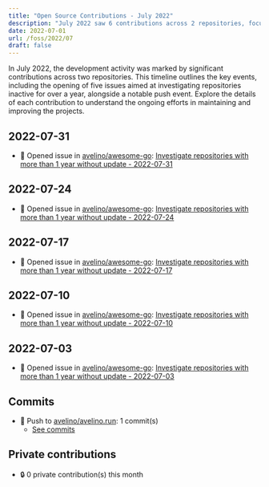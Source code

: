 ```yaml
---
title: "Open Source Contributions - July 2022"
description: "July 2022 saw 6 contributions across 2 repositories, focusing on opening 5 issues to investigate outdated repositories and a single push event."
date: 2022-07-01
url: /foss/2022/07
draft: false
---
```


In July 2022, the development activity was marked by significant contributions across two repositories. This timeline outlines the key events, including the opening of five issues aimed at investigating repositories inactive for over a year, alongside a notable push event. Explore the details of each contribution to understand the ongoing efforts in maintaining and improving the projects.

## 2022-07-31

- 🐛 Opened issue in [avelino/awesome-go](https://github.com/avelino/awesome-go): [Investigate repositories with more than 1 year without update - 2022-07-31](https://github.com/avelino/awesome-go/issues/4352)

## 2022-07-24

- 🐛 Opened issue in [avelino/awesome-go](https://github.com/avelino/awesome-go): [Investigate repositories with more than 1 year without update - 2022-07-24](https://github.com/avelino/awesome-go/issues/4340)

## 2022-07-17

- 🐛 Opened issue in [avelino/awesome-go](https://github.com/avelino/awesome-go): [Investigate repositories with more than 1 year without update - 2022-07-17](https://github.com/avelino/awesome-go/issues/4331)

## 2022-07-10

- 🐛 Opened issue in [avelino/awesome-go](https://github.com/avelino/awesome-go): [Investigate repositories with more than 1 year without update - 2022-07-10](https://github.com/avelino/awesome-go/issues/4321)

## 2022-07-03

- 🐛 Opened issue in [avelino/awesome-go](https://github.com/avelino/awesome-go): [Investigate repositories with more than 1 year without update - 2022-07-03](https://github.com/avelino/awesome-go/issues/4310)

## Commits

- 🔨 Push to [avelino/avelino.run](https://github.com/avelino/avelino.run): 1 commit(s)
  - [See commits](https://github.com/avelino/avelino.run/commits?author=avelino&since=2022-07-01T00:00:00Z&until=2022-07-31T23:59:59Z)

## Private contributions

- 🔒 0 private contribution(s) this month


